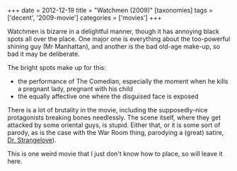 +++
date = 2012-12-19
title = "Watchmen (2009)"
[taxonomies]
tags = ['decent', '2009-movie']
categories = ['movies']
+++

Watchmen is bizarre in a delightful manner, though it has annoying black
spots all over the place. One major one is everything about the
too-powerful shining guy (Mr Manhattan), and another is the bad old-age
make-up, so bad it may be deliberate.

The bright spots make up for this:

-   the performance of The Comedian, especially the moment when he kills
    a pregnant lady, pregnant with his child
-   the equally affective one where the disguised face is exposed

There is a lot of brutality in the movie, including the supposedly-nice
protagonists breaking bones needlessly. The scene itself, where they get
attacked by some oriental guys, is stupid. Either that, or it is some
sort of parody, as is the case with the War Room thing, parodying a
(great) satire, [Dr. Strangelove]).

This is one weird movie that I just don't know how to place, so will
leave it here.

  [Dr. Strangelove]: @/dr-strangelove-1964.md
